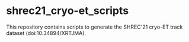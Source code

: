 # shrec21_cryo-et_scripts
This repository contains scripts to generate the SHREC'21 cryo-ET track dataset (doi:10.34894/XRTJMA). 
